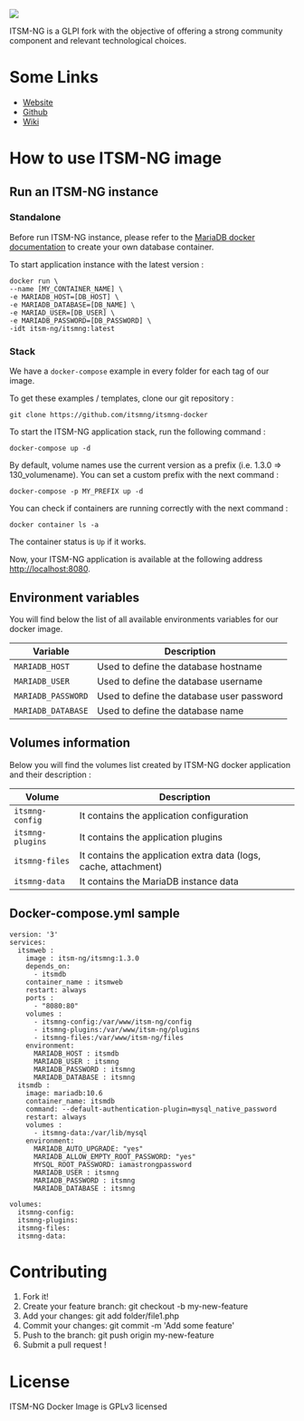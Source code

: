 
![](https://static.wixstatic.com/media/e5b7d4_f67ff8c629844818a6e3e43550cb1e17~mv2.png/v1/fill/w_348,h_122,al_c,q_85,usm_0.66_1.00_0.01,enc_auto/Original%20on%20Transparent.png)

ITSM-NG is a GLPI fork with the objective of offering a strong community component and relevant technological choices.

# Some Links

  - [Website](https://www.itsm-ng.com)
  - [Github](https://github.com/itsmng)
  - [Wiki](https://wiki.itsm-ng.org)

# How to use ITSM-NG image

## Run an ITSM-NG instance

### Standalone

Before run ITSM-NG instance, please refer to the [MariaDB docker documentation](https://hub.docker.com/_/mariadb) to create your own database container.

To start application instance with the latest version :

    docker run \
    --name [MY_CONTAINER_NAME] \
    -e MARIADB_HOST=[DB_HOST] \
    -e MARIADB_DATABASE=[DB_NAME] \
    -e MARIAD_USER=[DB_USER] \
    -e MARIADB_PASSWORD=[DB_PASSWORD] \
    -idt itsm-ng/itsmng:latest

### Stack

We have a `docker-compose` example in every folder for each tag of our image.

To get these examples / templates, clone our git repository :

    git clone https://github.com/itsmng/itsmng-docker

To start the ITSM-NG application stack, run the following command :

    docker-compose up -d

By default, volume names use the current version as a prefix (i.e. 1.3.0 => 130_volumename). You can set a custom prefix with the next command :

    docker-compose -p MY_PREFIX up -d

You can check if containers are running correctly with the next command :

    docker container ls -a

The container status is `Up` if it works.

Now, your ITSM-NG application is available at the following address [http://localhost:8080](http://localhost:8080).

## Environment variables

You will find below the list of all available environments variables for our docker image.

| Variable           | Description                               |
|--------------------|-------------------------------------------|
| `MARIADB_HOST`     | Used to define the database hostname      |
| `MARIADB_USER`     | Used to define the database username      |
| `MARIADB_PASSWORD` | Used to define the database user password |
| `MARIADB_DATABASE` | Used to define the database name          |

## Volumes information

Below you will find the volumes list created by ITSM-NG docker application and their description :

| Volume           | Description                                                      |
|------------------|------------------------------------------------------------------|
| `itsmng-config`  | It contains the application configuration                        |
| `itsmng-plugins` | It contains the application plugins                              |
| `itsmng-files`   | It contains the application extra data (logs, cache, attachment) |
| `itsmng-data`    | It contains the MariaDB instance data                            |

## Docker-compose.yml sample

    version: '3'
    services:
      itsmweb :
        image : itsm-ng/itsmng:1.3.0
        depends_on:
          - itsmdb
        container_name : itsmweb
        restart: always
        ports :
          - "8080:80"
        volumes :
          - itsmng-config:/var/www/itsm-ng/config
          - itsmng-plugins:/var/www/itsm-ng/plugins
          - itsmng-files:/var/www/itsm-ng/files
        environment:
          MARIADB_HOST : itsmdb
          MARIADB_USER : itsmng
          MARIADB_PASSWORD : itsmng
          MARIADB_DATABASE : itsmng
      itsmdb :
        image: mariadb:10.6
        container_name: itsmdb
        command: --default-authentication-plugin=mysql_native_password
        restart: always
        volumes :
          - itsmng-data:/var/lib/mysql
        environment:
          MARIADB_AUTO_UPGRADE: "yes"
          MARIADB_ALLOW_EMPTY_ROOT_PASSWORD: "yes"
          MYSQL_ROOT_PASSWORD: iamastrongpassword
          MARIADB_USER : itsmng
          MARIADB_PASSWORD : itsmng
          MARIADB_DATABASE : itsmng

    volumes:
      itsmng-config:
      itsmng-plugins:
      itsmng-files:
      itsmng-data:

# Contributing

1. Fork it!
2. Create your feature branch: git checkout -b my-new-feature
3. Add your changes: git add folder/file1.php
4. Commit your changes: git commit -m 'Add some feature'
5. Push to the branch: git push origin my-new-feature
6. Submit a pull request !

# License

ITSM-NG Docker Image is GPLv3 licensed

